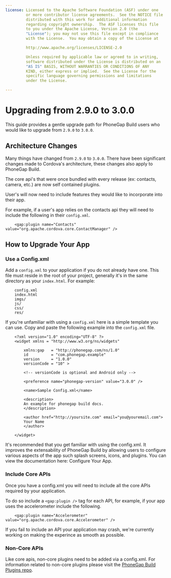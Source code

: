 ```yaml
---
license: Licensed to the Apache Software Foundation (ASF) under one
         or more contributor license agreements.  See the NOTICE file
         distributed with this work for additional information
         regarding copyright ownership.  The ASF licenses this file
         to you under the Apache License, Version 2.0 (the
         "License"); you may not use this file except in compliance
         with the License.  You may obtain a copy of the License at

         http://www.apache.org/licenses/LICENSE-2.0

         Unless required by applicable law or agreed to in writing,
         software distributed under the License is distributed on an
         "AS IS" BASIS, WITHOUT WARRANTIES OR CONDITIONS OF ANY
         KIND, either express or implied.  See the License for the
         specific language governing permissions and limitations
         under the License.

---
```


# Upgrading from 2.9.0 to 3.0.0

This guide provides a gentle upgrade path for PhoneGap Build users who would like to upgrade from `2.9.0` to `3.0.0`.

## Architecture Changes

Many things have changed from `2.9.0` to `3.0.0`. There have been significant changes made to Cordova's architecture, these changes also apply to PhoneGap Build.

The core api's that were once bundled with every release (ex: contacts, camera, etc.) are now self contained plugins.

User's will now need to include features they would like to incorporate into their app.

For example, if a user's app relies on the contacts api they will need to include the following in their `config.xml`.

        <gap:plugin name="Contacts" value="org.apache.cordova.core.ContactManager" />

## How to Upgrade Your App

### Use a Config.xml

Add a `config.xml` to your application if you do not already have one. This file must reside in the root of your project, generally it's in the same directory as your `index.html`. For example:

        config.xml
        index.html
        imgs/
        js/
        css/
        res/

If you're unfamiliar with using a `config.xml` here is a simple template you can use. Copy and paste the following example into the `config.xml` file.

        <?xml version="1.0" encoding="UTF-8" ?>
        <widget xmlns = "http://www.w3.org/ns/widgets"

            xmlns:gap   = "http://phonegap.com/ns/1.0"
            id          = "com.phonegap.example"
            version     = "1.0.0"
            versionCode = "10" >

            <!-- versionCode is optional and Android only -->

            <preference name="phonegap-version" value="3.0.0" />

            <name>Sample Config.xml</name>

            <description>
            An example for phonegap build docs. 
            </description>

            <author href="http://yoursite.com" email="you@youremail.com">
            Your Name
            </author>

        </widget>

It's recommended that you get familiar with using the config.xml. It improves the extensability of PhoneGap Build by allowing users to configure various aspects of the app such splash screens, icons, and plugins. You can view the documentation here: Configure Your App.

### Include Core APIs

Once you have a config.xml you will need to include all the core APIs required by your application.

To do so include a `<gap:plugin />` tag for each API, for example, if your app uses the accelerometer include the following.

        <gap:plugin name="Accelerometer" value="org.apache.cordova.core.Accelerometer" />

If you fail to include an API your application may crash, we're currently working on making the experince as smooth as possible.

### Non-Core APIs

Like core apis, non-core plugins need to be added via a config.xml. For information related to non-core plugins please visit the <a href="https://build.phonegap.com/plugins" target="_blank">PhoneGap Build Plugins repo</a>.
